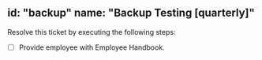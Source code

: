 id: "backup"
name: "Backup Testing [quarterly]"
---

Resolve this ticket by executing the following steps:

- [ ] Provide employee with Employee Handbook.